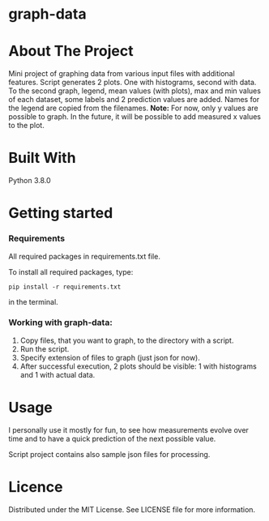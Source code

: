 # graph-data

# About The Project
Mini project of graphing data from various input files with additional features.
Script generates 2 plots. One with histograms, second with data.
To the second graph, legend, mean values (with plots), max and min values of each dataset, some labels and 2 prediction values are added.
Names for the legend are copied from the filenames.
**Note:** For now, only y values are possible to graph. In the future, it will be possible to add measured x values to the plot.


# Built With
Python 3.8.0

# Getting started
### Requirements

All required packages in requirements.txt file.

To install all required packages, type:
```console
pip install -r requirements.txt
```
 in the terminal.

### Working with graph-data:
1. Copy files, that you want to graph, to the directory with a script.
2. Run the script.
3. Specify extension of files to graph (just json for now).
4. After successful execution, 2 plots should be visible: 1 with histograms and 1 with actual data.

# Usage
I personally use it mostly for fun, to see how measurements evolve over time and to have a quick prediction of the next possible value.

Script project contains also sample json files for processing.

# Licence
Distributed under the MIT License. See LICENSE file for more information.
